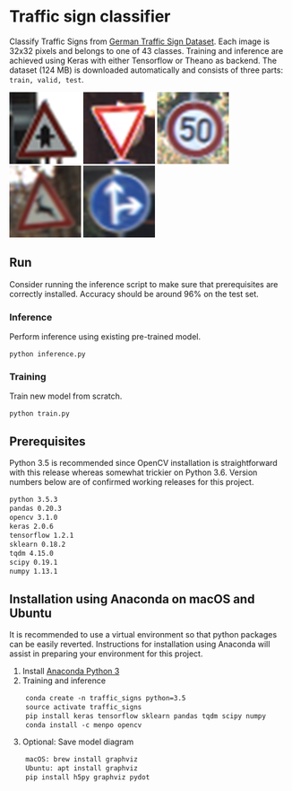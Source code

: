 # Traffic sign classifier

Classify Traffic Signs from [German Traffic Sign Dataset](http://benchmark.ini.rub.de/?section=gtsrb&subsection=dataset).
Each image is 32x32 pixels and belongs to one of 43 classes. Training and inference are achieved using Keras with either Tensorflow or Theano as backend.
The dataset (124 MB) is downloaded automatically and consists of three parts: `train, valid, test`.

![70](examples/sign_00070.png)
![178](examples/sign_00178.png)
![195](examples/sign_00195.png)
![323](examples/sign_00323.png)
![987](examples/sign_00987.png)

## Run

Consider running the inference script to make sure that prerequisites are correctly installed. Accuracy should be around 96% on the test set.

### Inference
Perform inference using existing pre-trained model.

    python inference.py

### Training
Train new model from scratch.

    python train.py

## Prerequisites

Python 3.5 is recommended since OpenCV installation is straightforward with this release whereas somewhat trickier on Python 3.6.
Version numbers below are of confirmed working releases for this project.

    python 3.5.3
    pandas 0.20.3
    opencv 3.1.0
    keras 2.0.6
    tensorflow 1.2.1
    sklearn 0.18.2
    tqdm 4.15.0
    scipy 0.19.1
    numpy 1.13.1

## Installation using Anaconda on macOS and Ubuntu 
It is recommended to use a virtual environment so that python packages can be easily reverted.
Instructions for installation using Anaconda will assist in preparing your environment for this project. 

1. Install [Anaconda Python 3](https://www.continuum.io/downloads)
2. Training and inference
```
    conda create -n traffic_signs python=3.5
    source activate traffic_signs
    pip install keras tensorflow sklearn pandas tqdm scipy numpy
    conda install -c menpo opencv
```

3. Optional: Save model diagram
```
    macOS: brew install graphviz
    Ubuntu: apt install graphviz
    pip install h5py graphviz pydot
```
    